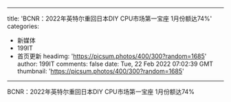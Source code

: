 
---
title: 'BCNR：2022年英特尔重回日本DIY CPU市场第一宝座 1月份额达74%'
categories: 
 - 新媒体
 - 199IT
 - 首页更新
headimg: 'https://picsum.photos/400/300?random=1685'
author: 199IT
comments: false
date: Tue, 22 Feb 2022 07:02:39 GMT
thumbnail: 'https://picsum.photos/400/300?random=1685'
---

<div>   
BCNR：2022年英特尔重回日本DIY CPU市场第一宝座 1月份额达74%  
</div>
            